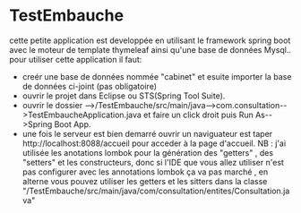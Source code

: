 # TestEmbauche
cette petite application est developpée en utilisant le framework spring boot avec le moteur de template thymeleaf ainsi qu'une base de données Mysql..
pour utiliser cette application il faut:
- creér une base de données nommée "cabinet" et esuite importer la base de données ci-joint (pas obligatoire)
- ouvrir le projet dans Eclipse ou STS(Spring Tool Suite).
- ouvrir le dossier -->/TestEmbauche/src/main/java-->com.consultation-->TestEmbaucheApplication.java et faire un click droit puis Run As-->Spring Boot App.
- une fois le serveur est bien demarré ouvrir un naviguateur est taper http://localhost:8088/accueil pour acceder à la page d'accueil.
NB : j'ai utilisée les anotations lombok pour la génération des "getters" , des "setters" et les constructeurs, donc si l'IDE que vous allez utiliser n'est pas configurer avec les annotations lombok ça va pas marché , en alterne vous pouvez utiliser les getters et les sitters dans la classe "/TestEmbauche/src/main/java/com/consultation/entites/Consultation.java"

